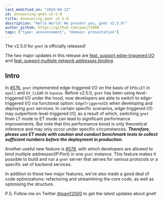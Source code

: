 ```yaml
---
last_modified_on: "2024-04-22"
id: announcing-gnet-v2-5-0
title: Announcing gnet v2.5.0
description: "Hello World! We present you, gnet v2.5.0!"
author_github: https://github.com/panjf2000
tags: ["type: announcement", "domain: presentation"]
---
```


The v2.5.0 for `gnet` is officially released!

The two major updates in this release are [feat: support edge-triggered I/O](https://github.com/panjf2000/gnet/pull/576) and [feat: support multiple network addresses binding](https://github.com/panjf2000/gnet/pull/578).

## Intro

In [#576](https://github.com/panjf2000/gnet/pull/576), `gnet` implemented edge-triggered I/O on the basis of `EPOLLET` in `epoll` and `EV_CLEAR` in `kqueue`. Before v2.5.0, `gnet` has been using level-triggered I/O under the hood, now developers are able to switch to edge-triggered I/O via functional option: `EdgeTriggeredIO` when developing and deploying `gnet` services. In certain specific scenarios, edge-triggered I/O may outperform level-triggered I/O, as a result of which, switching `gnet` from LT mode to ET mode can lead to significant performance improvements. But note that this performance boost is only theoretical inference and may only occur under specific circumstances. ***Therefore, please use ET mode with caution and conduct benchmark tests to collect sufficient numbers before the deployment in production.***

Another useful new feature is [#578](https://github.com/panjf2000/gnet/pull/578), with which developers are allowed to bind multiple addresses(IP:Port) in one `gnet` instance. This feature makes it possible to build and run a `gnet` server that serves for various protocols or a specific set of backend services.

In addition to these two major features, we've also made a good deal of code optimizations: refactoring and streamlining the core code, as well as optimising the structure.

P.S. Follow me on Twitter [@panjf2000](https://twitter.com/panjf2000) to get the latest updates about gnet!